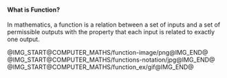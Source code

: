 
<h4> What is Function? </h4>
<p>In mathematics, a function is a relation between a set of inputs and a set of permissible outputs with the property that each input is related to exactly one output.</p>
@IMG_START@COMPUTER_MATHS/function-image/png@IMG_END@
@IMG_START@COMPUTER_MATHS/functions-notation/jpg@IMG_END@
@IMG_START@COMPUTER_MATHS/function_ex/gif@IMG_END@
	
	
	

